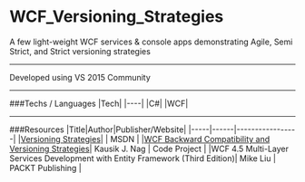 # WCF_Versioning_Strategies

A few light-weight WCF services &amp; console apps demonstrating Agile, Semi Strict, and Strict versioning strategies

---

Developed using VS 2015 Community

---

###Techs / Languages
|Tech|
|----|
|C#|
|WCF|

---

###Resources
|Title|Author|Publisher/Website|
|-----|------|-----------------|
|[Versioning Strategies](https://msdn.microsoft.com/en-us/library/ff384251.aspx)| | MSDN |
|[WCF Backward Compatibility and Versioning Strategies](http://www.codeproject.com/Articles/352586/WCF-Backward-Compatibility-and-Versioning-Strate)| Kausik J. Nag | Code Project |
|WCF 4.5 Multi-Layer Services Development with Entity Framework (Third Edition)| Mike Liu | PACKT Publishing |
